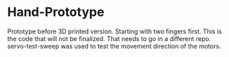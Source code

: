 # Hand-Prototype
Prototype before 3D printed version. Starting with two fingers first. 
This is the code that will not be finalized. That needs to go in a different repo.
servo-test-sweep was used to test the movement direction of the motors. 
